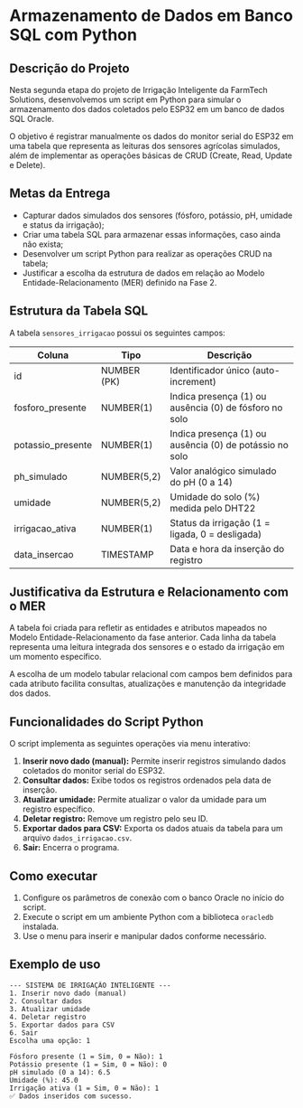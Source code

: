 # Armazenamento de Dados em Banco SQL com Python

## Descrição do Projeto

Nesta segunda etapa do projeto de Irrigação Inteligente da FarmTech Solutions, desenvolvemos um script em Python para simular o armazenamento dos dados coletados pelo ESP32 em um banco de dados SQL Oracle.

O objetivo é registrar manualmente os dados do monitor serial do ESP32 em uma tabela que representa as leituras dos sensores agrícolas simulados, além de implementar as operações básicas de CRUD (Create, Read, Update e Delete).

## Metas da Entrega

- Capturar dados simulados dos sensores (fósforo, potássio, pH, umidade e status da irrigação);
- Criar uma tabela SQL para armazenar essas informações, caso ainda não exista;
- Desenvolver um script Python para realizar as operações CRUD na tabela;
- Justificar a escolha da estrutura de dados em relação ao Modelo Entidade-Relacionamento (MER) definido na Fase 2.

## Estrutura da Tabela SQL

A tabela `sensores_irrigacao` possui os seguintes campos:

| Coluna           | Tipo               | Descrição                             |
|------------------|--------------------|-------------------------------------|
| id               | NUMBER (PK)        | Identificador único (auto-increment)|
| fosforo_presente  | NUMBER(1)          | Indica presença (1) ou ausência (0) de fósforo no solo |
| potassio_presente | NUMBER(1)          | Indica presença (1) ou ausência (0) de potássio no solo |
| ph_simulado      | NUMBER(5,2)         | Valor analógico simulado do pH (0 a 14) |
| umidade          | NUMBER(5,2)         | Umidade do solo (%) medida pelo DHT22 |
| irrigacao_ativa  | NUMBER(1)           | Status da irrigação (1 = ligada, 0 = desligada) |
| data_insercao    | TIMESTAMP           | Data e hora da inserção do registro |

## Justificativa da Estrutura e Relacionamento com o MER

A tabela foi criada para refletir as entidades e atributos mapeados no Modelo Entidade-Relacionamento da fase anterior. Cada linha da tabela representa uma leitura integrada dos sensores e o estado da irrigação em um momento específico.

A escolha de um modelo tabular relacional com campos bem definidos para cada atributo facilita consultas, atualizações e manutenção da integridade dos dados.

## Funcionalidades do Script Python

O script implementa as seguintes operações via menu interativo:

1. **Inserir novo dado (manual):** Permite inserir registros simulando dados coletados do monitor serial do ESP32.
2. **Consultar dados:** Exibe todos os registros ordenados pela data de inserção.
3. **Atualizar umidade:** Permite atualizar o valor da umidade para um registro específico.
4. **Deletar registro:** Remove um registro pelo seu ID.
5. **Exportar dados para CSV:** Exporta os dados atuais da tabela para um arquivo `dados_irrigacao.csv`.
6. **Sair:** Encerra o programa.

## Como executar

1. Configure os parâmetros de conexão com o banco Oracle no início do script.
2. Execute o script em um ambiente Python com a biblioteca `oracledb` instalada.
3. Use o menu para inserir e manipular dados conforme necessário.

## Exemplo de uso

```plaintext
--- SISTEMA DE IRRIGAÇÃO INTELIGENTE ---
1. Inserir novo dado (manual)
2. Consultar dados
3. Atualizar umidade
4. Deletar registro
5. Exportar dados para CSV
6. Sair
Escolha uma opção: 1

Fósforo presente (1 = Sim, 0 = Não): 1
Potássio presente (1 = Sim, 0 = Não): 0
pH simulado (0 a 14): 6.5
Umidade (%): 45.0
Irrigação ativa (1 = Sim, 0 = Não): 1
✅ Dados inseridos com sucesso.
